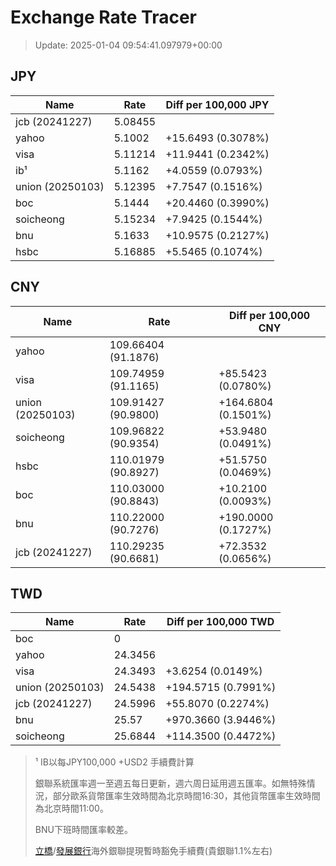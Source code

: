 # Exchange Rate Tracer

> Update: 2025-01-04 09:54:41.097979+00:00

## JPY

| Name             |    Rate | Diff per 100,000 JPY   |
|------------------|---------|------------------------|
| jcb (20241227)   | 5.08455 |                        |
| yahoo            | 5.1002  | +15.6493 (0.3078%)     |
| visa             | 5.11214 | +11.9441 (0.2342%)     |
| ib¹              | 5.1162  | +4.0559 (0.0793%)      |
| union (20250103) | 5.12395 | +7.7547 (0.1516%)      |
| boc              | 5.1444  | +20.4460 (0.3990%)     |
| soicheong        | 5.15234 | +7.9425 (0.1544%)      |
| bnu              | 5.1633  | +10.9575 (0.2127%)     |
| hsbc             | 5.16885 | +5.5465 (0.1074%)      |

## CNY

| Name             | Rate                | Diff per 100,000 CNY   |
|------------------|---------------------|------------------------|
| yahoo            | 109.66404	(91.1876) |                        |
| visa             | 109.74959	(91.1165) | +85.5423 (0.0780%)     |
| union (20250103) | 109.91427	(90.9800) | +164.6804 (0.1501%)    |
| soicheong        | 109.96822	(90.9354) | +53.9480 (0.0491%)     |
| hsbc             | 110.01979	(90.8927) | +51.5750 (0.0469%)     |
| boc              | 110.03000	(90.8843) | +10.2100 (0.0093%)     |
| bnu              | 110.22000	(90.7276) | +190.0000 (0.1727%)    |
| jcb (20241227)   | 110.29235	(90.6681) | +72.3532 (0.0656%)     |

## TWD

| Name             |    Rate | Diff per 100,000 TWD   |
|------------------|---------|------------------------|
| boc              |  0      |                        |
| yahoo            | 24.3456 |                        |
| visa             | 24.3493 | +3.6254 (0.0149%)      |
| union (20250103) | 24.5438 | +194.5715 (0.7991%)    |
| jcb (20241227)   | 24.5996 | +55.8070 (0.2274%)     |
| bnu              | 25.57   | +970.3660 (3.9446%)    |
| soicheong        | 25.6844 | +114.3500 (0.4472%)    |


> ¹ IB以每JPY100,000 +USD2 手續費計算
>
> 銀聯系統匯率週一至週五每日更新，週六周日延用週五匯率。如無特殊情況，部分歐系貨幣匯率生效時間為北京時間16:30，其他貨幣匯率生效時間為北京時間11:00。
>
> BNU下班時間匯率較差。
>
> [立橋](https://www.wlbank.com.mo/uploads/ueditor/file/20181211/1544536513900230.pdf)/[發展銀行](https://www.mdb.com.mo/Service_Charges_20230728.pdf)海外銀聯提現暫時豁免手續費(貴銀聯1.1%左右)

